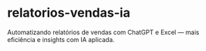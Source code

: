 # relatorios-vendas-ia
Automatizando relatórios de vendas com ChatGPT e Excel — mais eficiência e insights com IA aplicada.
